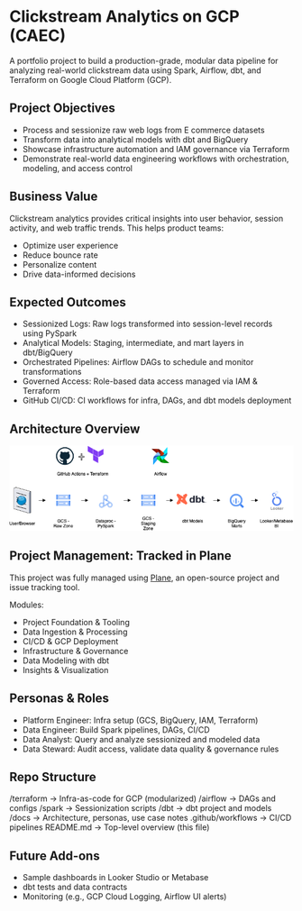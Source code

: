 # Clickstream Analytics on GCP (CAEC)

A portfolio project to build a production-grade, modular data pipeline for analyzing real-world clickstream data using Spark, Airflow, dbt, and Terraform on Google Cloud Platform (GCP).


## Project Objectives

- Process and sessionize raw web logs from E commerce datasets
- Transform data into analytical models with dbt and BigQuery
- Showcase infrastructure automation and IAM governance via Terraform
- Demonstrate real-world data engineering workflows with orchestration, modeling, and access control

## Business Value

Clickstream analytics provides critical insights into user behavior, session activity, and web traffic trends. This helps product teams:
- Optimize user experience
- Reduce bounce rate
- Personalize content
- Drive data-informed decisions

## Expected Outcomes

- Sessionized Logs: Raw logs transformed into session-level records using PySpark 
- Analytical Models: Staging, intermediate, and mart layers in dbt/BigQuery 
- Orchestrated Pipelines: Airflow DAGs to schedule and monitor transformations 
- Governed Access: Role-based data access managed via IAM & Terraform 
- GitHub CI/CD: CI workflows for infra, DAGs, and dbt models deployment 

## Architecture Overview

![Clickstream Architecture](docs/architecture.png)


## Project Management: Tracked in Plane

This project was fully managed using [Plane](https://app.plane.so/data-engineering-lab/projects/ccac21e9-0819-4691-b9fe-6df5ef4a0060/issues), an open-source project and issue tracking tool.

Modules:
- Project Foundation & Tooling
- Data Ingestion & Processing
- CI/CD & GCP Deployment
- Infrastructure & Governance
- Data Modeling with dbt
- Insights & Visualization


## Personas & Roles

- Platform Engineer: Infra setup (GCS, BigQuery, IAM, Terraform) 
- Data Engineer: Build Spark pipelines, DAGs, CI/CD 
- Data Analyst: Query and analyze sessionized and modeled data 
- Data Steward: Audit access, validate data quality & governance rules 

## Repo Structure

/terraform         → Infra-as-code for GCP (modularized)
/airflow           → DAGs and configs
/spark             → Sessionization scripts
/dbt               → dbt project and models
/docs              → Architecture, personas, use case notes
.github/workflows  → CI/CD pipelines
README.md          → Top-level overview (this file)


## Future Add-ons

- Sample dashboards in Looker Studio or Metabase
- dbt tests and data contracts
- Monitoring (e.g., GCP Cloud Logging, Airflow UI alerts)